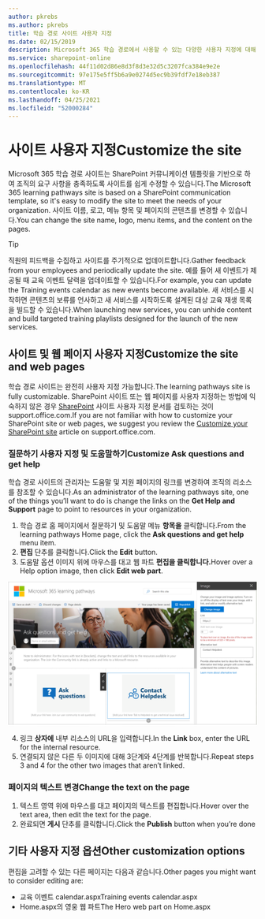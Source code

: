 ```yaml
---
author: pkrebs
ms.author: pkrebs
title: 학습 경로 사이트 사용자 지정
ms.date: 02/15/2019
description: Microsoft 365 학습 경로에서 사용할 수 있는 다양한 사용자 지정에 대해 자세히 알아보기
ms.service: sharepoint-online
ms.openlocfilehash: 44f11d02d86e8d3f8d3e32d5c3207fca384e9e2e
ms.sourcegitcommit: 97e175e5ff5b6a9e0274d5ec9b39fdf7e18eb387
ms.translationtype: MT
ms.contentlocale: ko-KR
ms.lasthandoff: 04/25/2021
ms.locfileid: "52000284"
---
```

# <a name="customize-the-site"></a><span data-ttu-id="c0c20-103">사이트 사용자 지정</span><span class="sxs-lookup"><span data-stu-id="c0c20-103">Customize the site</span></span>

<span data-ttu-id="c0c20-104">Microsoft 365 학습 경로 사이트는 SharePoint 커뮤니케이션 템플릿을 기반으로 하여 조직의 요구 사항을 충족하도록 사이트를 쉽게 수정할 수 있습니다.</span><span class="sxs-lookup"><span data-stu-id="c0c20-104">The Microsoft 365 learning pathways site is based on a SharePoint communication template, so it's easy to modify the site to meet the needs of your organization.</span></span> <span data-ttu-id="c0c20-105">사이트 이름, 로고, 메뉴 항목 및 페이지의 콘텐츠를 변경할 수 있습니다.</span><span class="sxs-lookup"><span data-stu-id="c0c20-105">You can change the site name, logo, menu items, and the content on the pages.</span></span> 

> [!TIP]
> <span data-ttu-id="c0c20-106">직원의 피드백을 수집하고 사이트를 주기적으로 업데이트합니다.</span><span class="sxs-lookup"><span data-stu-id="c0c20-106">Gather feedback from your employees and periodically update the site.</span></span> <span data-ttu-id="c0c20-107">예를 들어 새 이벤트가 제공될 때 교육 이벤트 달력을 업데이트할 수 있습니다.</span><span class="sxs-lookup"><span data-stu-id="c0c20-107">For example, you can update the Training events calendar as new events become available.</span></span> <span data-ttu-id="c0c20-108">새 서비스를 시작하면 콘텐츠의 보류를 언사하고 새 서비스를 시작하도록 설계된 대상 교육 재생 목록을 빌드할 수 있습니다.</span><span class="sxs-lookup"><span data-stu-id="c0c20-108">When launching new services, you can unhide content and build targeted training playlists designed for the launch of the new services.</span></span> 

## <a name="customize-the-site-and-web-pages"></a><span data-ttu-id="c0c20-109">사이트 및 웹 페이지 사용자 지정</span><span class="sxs-lookup"><span data-stu-id="c0c20-109">Customize the site and web pages</span></span>

<span data-ttu-id="c0c20-110">학습 경로 사이트는 완전히 사용자 지정 가능합니다.</span><span class="sxs-lookup"><span data-stu-id="c0c20-110">The learning pathways site is fully customizable.</span></span> <span data-ttu-id="c0c20-111">SharePoint 사이트 또는 웹 페이지를 사용자 지정하는 방법에 익숙하지 않은 경우 [SharePoint](https://support.office.com/article/customize-your-sharepoint-site-320b43e5-b047-4fda-8381-f61e8ac7f59b) 사이트 사용자 지정 문서를 검토하는 것이 support.office.com.</span><span class="sxs-lookup"><span data-stu-id="c0c20-111">If you are not familiar with how to customize your SharePoint site or web pages, we suggest you review the [Customize your SharePoint site](https://support.office.com/article/customize-your-sharepoint-site-320b43e5-b047-4fda-8381-f61e8ac7f59b) article on support.office.com.</span></span> 

### <a name="customize-ask-questions-and-get-help"></a><span data-ttu-id="c0c20-112">질문하기 사용자 지정 및 도움말하기</span><span class="sxs-lookup"><span data-stu-id="c0c20-112">Customize Ask questions and get help</span></span>

<span data-ttu-id="c0c20-113">학습 경로 사이트의 관리자는 도움말 및 지원 페이지의 링크를 변경하여 조직의 리소스를 참조할  수 있습니다.</span><span class="sxs-lookup"><span data-stu-id="c0c20-113">As an administrator of the learning pathways site, one of the things you’ll want to do is change the links on the **Get Help and Support** page to point to resources in your organization.</span></span> 

1.  <span data-ttu-id="c0c20-114">학습 경로 홈 페이지에서 질문하기 및 도움말 메뉴 **항목을** 클릭합니다.</span><span class="sxs-lookup"><span data-stu-id="c0c20-114">From the learning pathways Home page, click the **Ask questions and get help** menu item.</span></span>
2.  <span data-ttu-id="c0c20-115">**편집** 단추를 클릭합니다.</span><span class="sxs-lookup"><span data-stu-id="c0c20-115">Click the **Edit** button.</span></span>
3.  <span data-ttu-id="c0c20-116">도움말 옵션 이미지 위에 마우스를 대고 웹 파트 **편집을 클릭합니다.**</span><span class="sxs-lookup"><span data-stu-id="c0c20-116">Hover over a Help option image, then click **Edit web part**.</span></span>

![cg-edithelp.png](media/cg-edithelp.png)

4.  <span data-ttu-id="c0c20-118">링크 **상자에** 내부 리소스의 URL을 입력합니다.</span><span class="sxs-lookup"><span data-stu-id="c0c20-118">In the **Link** box, enter the URL for the internal resource.</span></span> 
5.  <span data-ttu-id="c0c20-119">연결되지 않은 다른 두 이미지에 대해 3단계와 4단계를 반복합니다.</span><span class="sxs-lookup"><span data-stu-id="c0c20-119">Repeat steps 3 and 4 for the other two images that aren’t linked.</span></span>

### <a name="change-the-text-on-the-page"></a><span data-ttu-id="c0c20-120">페이지의 텍스트 변경</span><span class="sxs-lookup"><span data-stu-id="c0c20-120">Change the text on the page</span></span>

1. <span data-ttu-id="c0c20-121">텍스트 영역 위에 마우스를 대고 페이지의 텍스트를 편집합니다.</span><span class="sxs-lookup"><span data-stu-id="c0c20-121">Hover over the text area, then edit the text for the page.</span></span> 
2. <span data-ttu-id="c0c20-122">완료되면 **게시** 단추를 클릭합니다.</span><span class="sxs-lookup"><span data-stu-id="c0c20-122">Click the **Publish** button when you’re done</span></span>

## <a name="other-customization-options"></a><span data-ttu-id="c0c20-123">기타 사용자 지정 옵션</span><span class="sxs-lookup"><span data-stu-id="c0c20-123">Other customization options</span></span>
<span data-ttu-id="c0c20-124">편집을 고려할 수 있는 다른 페이지는 다음과 같습니다.</span><span class="sxs-lookup"><span data-stu-id="c0c20-124">Other pages you might want to consider editing are:</span></span>

- <span data-ttu-id="c0c20-125">교육 이벤트 calendar.aspx</span><span class="sxs-lookup"><span data-stu-id="c0c20-125">Training events calendar.aspx</span></span>
- <span data-ttu-id="c0c20-126">Home.aspx의 영웅 웹 파트</span><span class="sxs-lookup"><span data-stu-id="c0c20-126">The Hero web part on Home.aspx</span></span>

